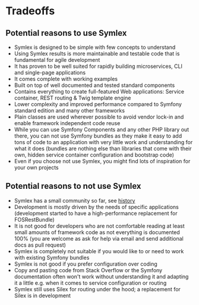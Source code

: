 # Tradeoffs

## Potential reasons to use Symlex

- Symlex is designed to be simple with few concepts to understand
- Using Symlex results is more maintainable and testable code that is fundamental for agile development
- It has proven to be well suited for rapidly building microservices, CLI and single-page applications
- It comes complete with working examples
- Built on top of well documented and tested standard components
- Contains everything to create full-featured Web applications: Service container, REST routing & Twig template engine
- Lower complexity and improved performance compared to Symfony standard edition and many other frameworks
- Plain classes are used wherever possible to avoid vendor lock-in and enable framework independent code reuse
- While you can use Symfony Components and any other PHP library out there, you can not use Symfony bundles as they 
make it easy to add tons of code to an application with very little work and understanding for what it does 
(bundles are nothing else than libraries that come with their own, hidden service container configuration and bootstrap code)
- Even if you choose not use Symlex, you might find lots of inspiration for your own projects

## Potential reasons to not use Symlex

- Symlex has a small community so far, see [history](https://github.com/symlex/symlex#history)
- Development is mostly driven by the needs of specific applications (development started to have a high-performance 
replacement for FOSRestBundle)
- It is not good for developers who are not comfortable reading at least small amounts of framework code as not 
everything is documented 100% (you are welcome as ask for help via email and send additional docs as pull request)
- Symlex is completely not suitable if you would like to or need to work with existing Symfony bundles
- Symlex is not good if you prefer configuration over coding
- Copy and pasting code from Stack Overflow or the Symfony documentation often won't work without 
understanding it and adapting it a little e.g. when it comes to service configuration or routing
- Symlex still uses Silex for routing under the hood; a replacement for Silex is in development